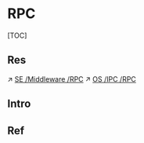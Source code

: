 # RPC

[TOC]



## Res
↗ [SE /Middleware /RPC](../../../Software%20Engineering/🖖🏾%20Middleware/RPC/RPC.md)
↗ [OS /IPC /RPC](../../../🔑%20CS_Core/🧬%20Computer%20System/Operating%20System%20(Theory)/Processes%20Management%20(CPU%20+%20Main%20Memory%20Resource)/IPC%20(Inter%20Process%20Communication)/RPC.md)



## Intro


## Ref

